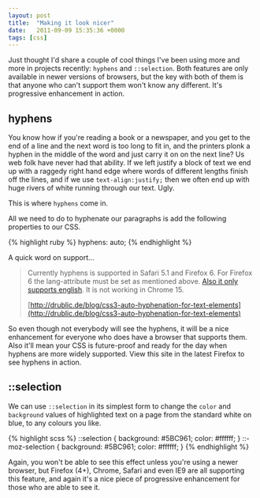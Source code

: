 ```yaml
---
layout: post
title:  "Making it look nicer"
date:   2011-09-09 15:35:36 +0000
tags: [css]
---
```

Just thought I'd share a couple of cool things I've been using more and more in projects recently: `hyphens` and `::selection`. Both features are only available in newer versions of browsers, but the key with both of them is that anyone who can't support them won't know any different. It's progressive enhancement in action.

## hyphens
You know how if you're reading a book or a newspaper, and you get to the end of a line and the next word is too long to fit in, and the printers plonk a hyphen in the middle of the word and just carry it on on the next line? Us web folk have never had that ability. If we left justify a block of text we end up with a raggedy right hand edge where words of different lengths finish off the lines, and if we use `text-align:justify;` then we often end up with huge rivers of white running through our text. Ugly.

This is where `hyphens` come in.

All we need to do to hyphenate our paragraphs is add the following properties to our CSS.

{% highlight ruby %}
hyphens: auto;
{% endhighlight %}

A quick word on support...

>Currently hyphens is supported in Safari 5.1 and Firefox 6. For Firefox 6 the lang-attribute must be set as mentioned above. [Also it only supports english](https://developer.mozilla.org/en/CSS/hyphens#AutoCompatibilityTable). It is not working in Chrome 15.
>
>[http://drublic.de/blog/css3-auto-hyphenation-for-text-elements](http://drublic.de/blog/css3-auto-hyphenation-for-text-elements)

So even though not everybody will see the hyphens, it will be a nice enhancement for everyone who does have a browser that supports them. Also it'll mean your CSS is future-proof and ready for the day when hyphens are more widely supported. View this site in the latest Firefox to see hyphens in action.

## ::selection

We can use `::selection` in its simplest form to change the `color` and `background` values of highlighted text on a page from the standard white on blue, to any colours you like.

{% highlight scss %}
::selection {
    background: #5BC961;
    color: #ffffff;
}
::-moz-selection {
    background: #5BC961;
    color: #ffffff;
}
{% endhighlight %}

Again, you won't be able to see this effect unless you're using a newer browser, but Firefox (4+), Chrome, Safari and even IE9 are all supporting this feature, and again it's a nice piece of progressive enhancement for those who are able to see it.
